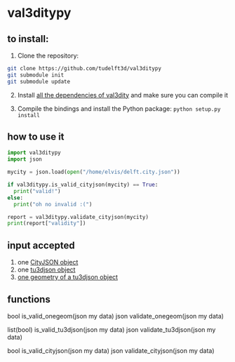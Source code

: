 # val3ditypy


## to install:

1. Clone the repository:

```bash
git clone https://github.com/tudelft3d/val3ditypy
git submodule init
git submodule update
```

2. Install [all the dependencies of val3dity](https://github.com/tudelft3d/val3dity#installation-of-the-command-line-tool) and make sure you can compile it

3. Compile the bindings and install the Python package: `python setup.py install`


## how to use it

```python
import val3ditypy
import json

mycity = json.load(open("/home/elvis/delft.city.json"))

if val3ditypy.is_valid_cityjson(mycity) == True:
  print("valid!")
else:
  print("oh no invalid :(")

report = val3ditypy.validate_cityjson(mycity)
print(report["validity"])
```

## input accepted

1. one [CityJSON object](https://www.cityjson.org/specs/1.0.3/#cityjson-object)
2. one [tu3djson object](https://github.com/tudelft3d/tu3djson#tu3djson-object)
3. [one geometry of a tu3djson object](https://github.com/tudelft3d/tu3djson#geometry-object)


## functions

bool is_valid_onegeom(json my data)
json validate_onegeom(json my data)

list(bool) is_valid_tu3djson(json my data)
json validate_tu3djson(json my data)

bool is_valid_cityjson(json my data)
json validate_cityjson(json my data)
